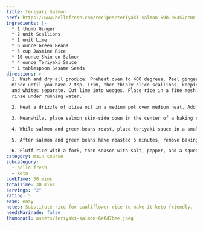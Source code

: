 ```yaml
---
title: Teriyaki Salmon
href: https://www.hellofresh.com/recipes/teriyaki-salmon-59b1b6457cc0c107763f35d3
ingredients: |-
  * 1 thumb Ginger
  * 2 unit Scallions
  * 1 unit Lime
  * 6 ounce Green Beans
  * ¾ cup Jasmine Rice
  * 10 ounce Skin-on Salmon
  * 4 ounce Teriyaki Sauce
  * 1 tablespoon Sesame Seeds
directions: >-
  1. Wash and dry all produce. Preheat oven to 400 degrees. Peel ginger, then
  mince until you have 2 tsp. Trim, then thinly slice scallions, keeping greens
  and whites separate. Cut lime into wedges. Place rice in a fine mesh sieve and
  rinse under running water.

  2. Heat a drizzle of olive oil in a medium pot over medium heat. Add ginger and scallion whites and cook, tossing, until fragrant, 1-2 minutes. Add rice and toss to coat. Pour in 1¼ cups water and add a large pinch of salt. Cover, bring to a boil, then lower heat and let simmer until water is absorbed, 15-20 minutes.

  3. Meanwhile, place salmon skin-side down in the center of a baking sheet and season with salt and pepper. Sprinkle each fillet with a drizzle of olive oil. Toss green beans with a drizzle of olive oil, salt, and pepper on same sheet. Roast in oven until salmon is opaque on surface but not cooked through, about 5 minutes.

  4. While salmon and green beans roast, place teriyaki sauce in a small pan over medium heat. Bring to a simmer and let bubble until thick and glaze-like, about 3 minutes. Set aside 2 TBSP sauce for brushing the fish and reserve the rest for serving, keeping the two separate.

  5. After salmon and green beans have roasted 5 minutes, remove baking sheet from oven. Heat broiler to high. Brush 1 TBSP teriyaki sauce onto one salmon fillet, then sprinkle with sesame seeds. Repeat with other fillet. Place sheet under broiler and broil until salmon is cooked to desired doneness and green beans are lightly browned, 3-4 minutes.

  6. Fluff rice with a fork, then season with salt, pepper, and a squeeze of lime. Divide between plates, then top with salmon and green beans. Garnish with scallion greens. Serve with lime wedges and reserved teriyaki sauce on the side for drizzling over.
category: main course
subcategory:
  - hello fresh
  - keto
cookTime: 30 mins
totalTime: 30 mins
servings: "2"
rating: 5
ease: easy
notes: Substitute rice for cauliflower rice to make it keto friendly.
needsMarinade: false
thumbnail: assets/teriyaki-salmon-6e0d7bee.jpeg
---
```

